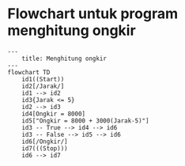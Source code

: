 # Flowchart untuk program menghitung ongkir

```mermaid
---
    title: Menghitung ongkir
---
flowchart TD
    id1((Start))
    id2[/Jarak/]
    id1 --> id2
    id3{Jarak <= 5}
    id2 --> id3
    id4[Ongkir = 8000]
    id5["Ongkir = 8000 + 3000(Jarak-5)"]
    id3 -- True --> id4 --> id6
    id3 -- False --> id5 --> id6
    id6[/Ongkir/]
    id7(((Stop)))
    id6 --> id7
    
```